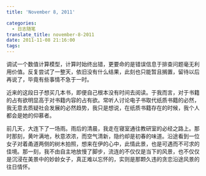 ```yaml
---
title: 'November 8, 2011'

categories:
  - 日志随笔
translate_title: november-8-2011
date: 2011-11-08 21:16:00
tags:
---
```


调试一个数值计算模型，计算时始终出错，更要命的是错误信息于排查问题毫无利用价值。反复尝试了一整天，依旧没有什么结果，此刻也只能暂且搁置，留待以后再说了，毕竟有些事情不急于一时。

近来的这段日子想买几本书，即便自己根本没有时间去阅读。于我而言，对于书籍的占有欲明显高于对书籍内容的占有欲。常听人讨论电子书取代纸质书籍的必然，我无意去质疑社会发展的必然趋势，我只是想说，在纸质书籍存在的时候，我个人都会是她的仰慕者。

前几天，大连下了一场雨。雨后的清晨，我走在寝室通往教研室的必经之路上。那时那刻，黄叶满地，秋意浓浓，而空气清新，隐约却是初春的味道。沿途看到一位女子对着甬道两侧的树木拍照，想来在伊的心中，此情此景，也是可遇而不可求的佳境。那一刻，我不由自主地放慢了脚步，流连的不仅仅是当下的风景，也不仅仅是沉浸在美景中的妙龄女子，真正难以忘怀的，实则是那颗久违的贪恋沿途风景的往日情怀。